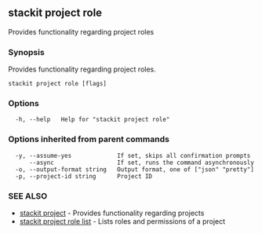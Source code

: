 ## stackit project role

Provides functionality regarding project roles

### Synopsis

Provides functionality regarding project roles.

```
stackit project role [flags]
```

### Options

```
  -h, --help   Help for "stackit project role"
```

### Options inherited from parent commands

```
  -y, --assume-yes             If set, skips all confirmation prompts
      --async                  If set, runs the command asynchronously
  -o, --output-format string   Output format, one of ["json" "pretty"]
  -p, --project-id string      Project ID
```

### SEE ALSO

* [stackit project](./stackit_project.md)	 - Provides functionality regarding projects
* [stackit project role list](./stackit_project_role_list.md)	 - Lists roles and permissions of a project

